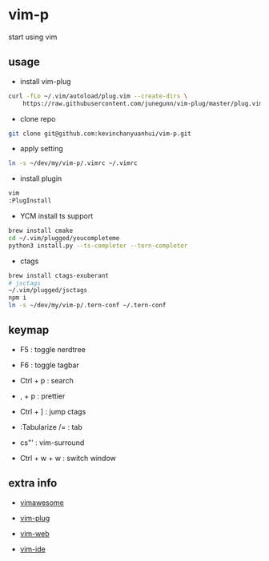 # vim-p

start using vim

## usage

- install vim-plug

```bash
curl -fLo ~/.vim/autoload/plug.vim --create-dirs \
    https://raw.githubusercontent.com/junegunn/vim-plug/master/plug.vim
```

- clone repo

```bash
git clone git@github.com:kevinchanyuanhui/vim-p.git
```

- apply setting

```bash
ln -s ~/dev/my/vim-p/.vimrc ~/.vimrc
```

- install plugin

```bash
vim
:PlugInstall
```

- YCM install ts support

```bash
brew install cmake
cd ~/.vim/plugged/youcompleteme
python3 install.py --ts-completer --tern-completer
```

- ctags

```bash
brew install ctags-exuberant
# jsctags
~/.vim/plugged/jsctags
npm i
ln -s ~/dev/my/vim-p/.tern-conf ~/.tern-conf
```

## keymap

- F5             :  toggle nerdtree

- F6             :  toggle tagbar

- Ctrl + p       :  search

- , + p          :  prettier

- Ctrl + ]       :  jump ctags

- :Tabularize /= :  tab

- cs"'           :  vim-surround

- Ctrl + w + w   :  switch window

## extra info

- [vimawesome](https://vimawesome.com/)

- [vim-plug](https://github.com/junegunn/vim-plug)

- [vim-web](https://github.com/jaywcjlove/vim-web)

- [vim-ide](https://www.jianshu.com/p/06ea892566e7)
